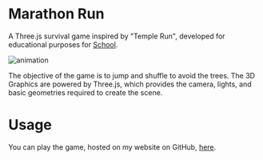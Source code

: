 # Marathon Run

A Three.js survival game inspired by "Temple Run", developed for educational purposes for [School](http://eliteenglishschool.com/).

![animation](https://thumbs.gfycat.com/CarefulCharmingBug-size_restricted.gif)

The objective of the game is to jump and shuffle to avoid the trees. The 3D Graphics are powered by Three.js, which provides the camera, lights, and basic geometries required to create the scene.

# Usage

You can play the game, hosted on my website on GitHub, [here](https://marathongame.netlify.com/).
